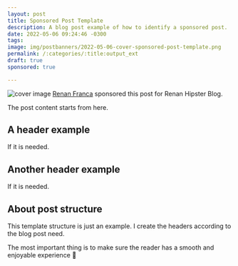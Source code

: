 ```yaml
---
layout: post
title: Sponsored Post Template
description: A blog post example of how to identify a sponsored post.
date: 2022-05-06 09:24:46 -0300
tags: 
image: img/postbanners/2022-05-06-cover-sponsored-post-template.png
permalink: /:categories/:title:output_ext
draft: true
sponsored: true

---
```


![cover image](https://renanfranca.github.io/img/postbanners/2022-05-06-cover-sponsored-post-template.png)
<span class="sponsored-post-highlight"> <a href="https://www.twitter.com/renan_afranca">Renan Franca</a> sponsored this post for Renan Hipster Blog. </span>

The post content starts from here.

## A header example
If it is needed.

## Another header example
If it is needed.

## About post structure
This template structure is just an example. I create the headers according to the blog post need.

The most important thing is to make sure the reader has a smooth and enjoyable experience 🤩